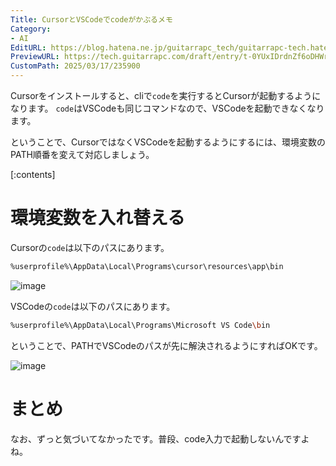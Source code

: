 ```yaml
---
Title: CursorとVSCodeでcodeがかぶるメモ
Category:
- AI
EditURL: https://blog.hatena.ne.jp/guitarrapc_tech/guitarrapc-tech.hatenablog.com/atom/entry/6802418398339141582
PreviewURL: https://tech.guitarrapc.com/draft/entry/t-0YUxIDrdnZf6oDHWrjmBJexqA
CustomPath: 2025/03/17/235900
---
```


Cursorをインストールすると、cliで`code`を実行するとCursorが起動するようになります。
`code`はVSCodeも同じコマンドなので、VSCodeを起動できなくなります。

ということで、CursorではなくVSCodeを起動するようにするには、環境変数のPATH順番を変えて対応しましょう。

[:contents]

# 環境変数を入れ替える

Cursorの`code`は以下のパスにあります。

```sh
%userprofile%\AppData\Local\Programs\cursor\resources\app\bin
```

![image](https://github.com/user-attachments/assets/fe6645fb-d9d2-49f7-bfbf-e16bb43ae6ce)


VSCodeの`code`は以下のパスにあります。

```sh
%userprofile%\AppData\Local\Programs\Microsoft VS Code\bin
```

ということで、PATHでVSCodeのパスが先に解決されるようにすればOKです。

![image](https://github.com/user-attachments/assets/9cfd62f2-399a-4b12-97a2-ff58aeccb6ad)

# まとめ

なお、ずっと気づいてなかったです。普段、code入力で起動しないんですよね。
